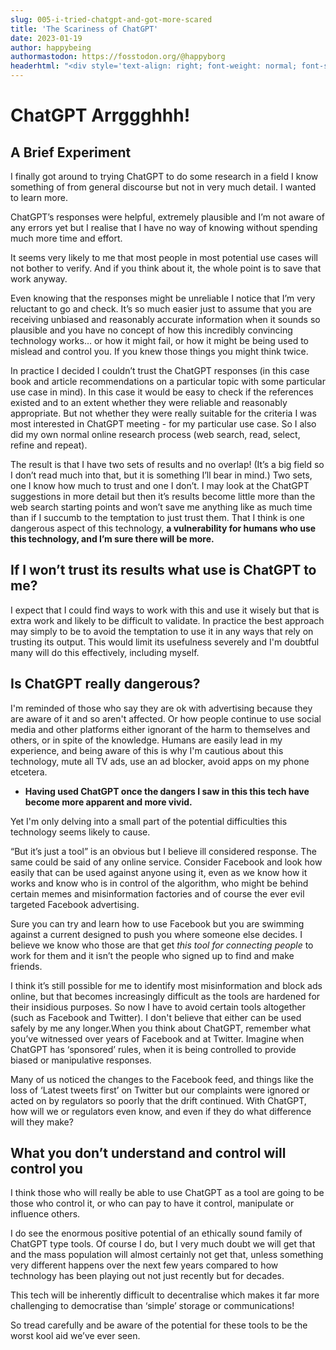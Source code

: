 ```yaml
---
slug: 005-i-tried-chatgpt-and-got-more-scared
title: 'The Scariness of ChatGPT'
date: 2023-01-19
author: happybeing
authormastodon: https://fosstodon.org/@happyborg
headerhtml: "<div style='text-align: right; font-weight: normal; font-size: 8pt; color: rgb(100, 100, 100);'>Solid on Safe image by <a href='https://forum.safenetwork.bg/u/dimitar/'>@dimitar</a><br/></div><div style='text-align: center; font-weight: bold; font-size: +4em;'><img src='/images/solidonsafelogo.png' description='Solid logo' style='text-flow: left; '><br/>The Scariness of ChatGPT</div>"
---
```


# ChatGPT Arrggghhh!

## A Brief Experiment
I finally got around to trying ChatGPT to do some research in a field I know something of from general discourse but not in very much detail. I wanted to learn more.

ChatGPT’s responses were helpful, extremely plausible and I’m not aware of any errors yet but I realise that I have no way of knowing without spending much more time and effort.

It seems very likely to me that most people in most potential use cases will not bother to verify. And if you think about it, the whole point is to save that work anyway.

Even knowing that the responses might be unreliable I notice that I’m very reluctant to go and check. It’s so much easier just to assume that you are receiving unbiased and reasonably accurate information when it sounds so plausible and you have no concept of how this incredibly convincing technology works… or how it might fail, or how it might be being used to mislead and control you. If you knew those things you might think twice.

In practice I decided I couldn’t trust the ChatGPT responses (in this case book and article recommendations on a particular topic with some particular use case in mind). In this case it would be easy to check if the references existed and to an extent whether they were reliable and reasonably appropriate. But not whether they were really suitable for the criteria I was most interested in ChatGPT meeting - for my particular use case. So I also did my own normal online research process (web search, read, select, refine and repeat).

The result is that I have two sets of results and no overlap! (It’s a big field so I don’t read much into that, but it is something I’ll bear in mind.) Two sets, one I know how much to trust and one I don’t. I may look at the ChatGPT suggestions in more detail but then it’s results become little more than the web search starting points and won’t save me anything like as much time than if I succumb to the temptation to just trust them. That I think is one dangerous aspect of this technology, ****a vulnerability for humans who use this technology, and I’m sure there will be more.****

## If I won’t trust its results what use is ChatGPT to me?

I expect that I could find ways to work with this and use it wisely but that is extra work and likely to be difficult to validate. In practice the best approach may simply to be to avoid the temptation to use it in any ways that rely on trusting its output. This would limit its usefulness severely and I'm doubtful many will do this effectively, including myself.

## Is ChatGPT really dangerous?

I'm reminded of those who say they are ok with advertising because they are aware of it and so aren't affected. Or how people continue to use social media and other platforms either ignorant of the harm to themselves and others, or in spite of the knowledge. Humans are easily lead in my experience, and being aware of this is why I'm cautious about this technology, mute all TV ads, use an ad blocker, avoid apps on my phone etcetera.

- ****Having used ChatGPT once the dangers I saw in this this tech have become more apparent and more vivid.****

Yet I'm only delving into a small part of the potential difficulties this technology seems likely to cause.

“But it’s just a tool” is an obvious but I believe ill considered response. The same could be said of any online service. Consider Facebook and look how easily that can be used against anyone using it, even as we know how it works and know who is in control of the algorithm, who might be behind certain memes and misinformation factories and of course the ever evil targeted Facebook advertising.

Sure you can try and learn how to use Facebook but you are swimming against a current designed to push you where someone else decides. I believe we know who those are that get *this tool for connecting people* to work for them and it isn’t the people who signed up to find and make friends.

I think it’s still possible for me to identify most misinformation and block ads online, but that becomes increasingly difficult as the tools are hardened for their insidious purposes. So now I have to avoid certain tools altogether (such as Facebook and Twitter). I don't believe that either can be used safely by me any longer.When you think about ChatGPT, remember what you’ve witnessed over years of Facebook and at Twitter. Imagine when ChatGPT has ‘sponsored’ rules, when it is being controlled to provide biased or manipulative responses.

Many of us noticed the changes to the Facebook feed, and things like the loss of ‘Latest tweets first’ on Twitter but our complaints were ignored or acted on by regulators so poorly that the drift continued. With ChatGPT, how will we or regulators even know, and even if they do what difference will they make?

## What you don’t understand and control will control you

I think those who will really be able to use ChatGPT as a tool are going to be those who control it, or who can pay to have it control, manipulate or influence others.

I do see the enormous positive potential of an ethically sound family of ChatGPT type tools. Of course I do, but I very much doubt we will get that and the mass population will almost certainly not get that, unless something very different happens over the next few years compared to how technology has been playing out not just recently but for decades.

This tech will be inherently difficult to decentralise which makes it far more challenging to democratise than ‘simple’ storage or communications!

So tread carefully and be aware of the potential for these tools to be the worst kool aid we’ve ever seen.

